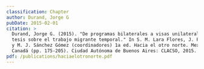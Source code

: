 ```yaml
---
classification: Chapter
author: Durand, Jorge G
pubDate: 2015-02-01
citation: >
  Durand, Jorge G. (2015). "De programas bilaterales a visas unilaterales. Seis
  tesis sobre el trabajo migrante temporal." In S. M. Lara Flores, J. Pantaleón,
  y M. J. Sánchez Gómez (coordinadores) 1a ed. Hacia el otro norte. Mexicanos en
  Canadá (pp. 175-205). Ciudad Autónoma de Buenos Aires: CLACSO, 2015.
pdf: /publications/haciaelotronorte.pdf
---
```

